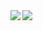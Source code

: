 <a href="https://github.com/anuraghazra/github-readme-stats">
<img align="left" src="https://github-readme-stats.vercel.app/api?username=lon9&count_private=true&show_icons=true" />
</a>
<a href="https://github.com/anuraghazra/github-readme-stats">
<img align="left" src="https://github-readme-stats.vercel.app/api/top-langs/?username=lon9" />
</a>
